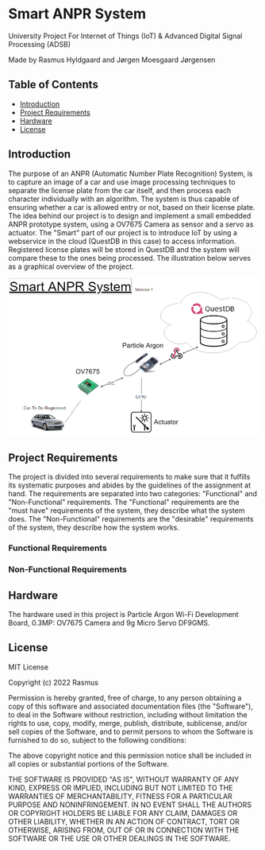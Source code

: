 # Smart ANPR System
University Project For Internet of Things (IoT) &amp; Advanced Digital Signal Processing (ADSB)

Made by Rasmus Hyldgaard and Jørgen Moesgaard Jørgensen

## Table of Contents
* [Introduction](#introduction)
* [Project Requirements](#project-requirements)
* [Hardware](#hardware)
* [License](#license)
<!-- * [License](#license) -->

## Introduction
The purpose of an ANPR (Automatic Number Plate Recognition) System, is to capture an image of a car and use image processing techniques to separate
the license plate from the car itself, and then process each character individually with an algorithm. The system is thus capable of ensuring whether a car is allowed entry or not, based on their license plate. The idea behind our project is to design and implement a small embedded ANPR prototype system, using a OV7675 Camera as sensor and a servo as actuator. The "Smart" part of our project is to introduce IoT by using a webservice in the cloud (QuestDB in this case) to access information. Registered license plates will be stored in QuestDB and the system will compare these to the ones being processed. The illustration below serves as a graphical overview of the project.

![Test](./img/anpr.PNG)

## Project Requirements
The project is divided into several requirements to make sure that it fulfills its systematic purposes and abides by the guidelines of the assignment at hand.
The requirements are separated into two categories: "Functional" and "Non-Functional" requirements. The "Functional" requirements are the "must have" requirements of the system, they describe what the system does. The "Non-Functional" requirements are the "desirable" requirements of the system, they describe how the system works.

### Functional Requirements

### Non-Functional Requirements

## Hardware
The hardware used in this project is Particle Argon Wi-Fi Development Board, 0.3MP: OV7675 Camera and 9g Micro Servo DF9GMS.

## License
MIT License

Copyright (c) 2022 Rasmus

Permission is hereby granted, free of charge, to any person obtaining a copy
of this software and associated documentation files (the "Software"), to deal
in the Software without restriction, including without limitation the rights
to use, copy, modify, merge, publish, distribute, sublicense, and/or sell
copies of the Software, and to permit persons to whom the Software is
furnished to do so, subject to the following conditions:

The above copyright notice and this permission notice shall be included in all
copies or substantial portions of the Software.

THE SOFTWARE IS PROVIDED "AS IS", WITHOUT WARRANTY OF ANY KIND, EXPRESS OR
IMPLIED, INCLUDING BUT NOT LIMITED TO THE WARRANTIES OF MERCHANTABILITY,
FITNESS FOR A PARTICULAR PURPOSE AND NONINFRINGEMENT. IN NO EVENT SHALL THE
AUTHORS OR COPYRIGHT HOLDERS BE LIABLE FOR ANY CLAIM, DAMAGES OR OTHER
LIABILITY, WHETHER IN AN ACTION OF CONTRACT, TORT OR OTHERWISE, ARISING FROM,
OUT OF OR IN CONNECTION WITH THE SOFTWARE OR THE USE OR OTHER DEALINGS IN THE
SOFTWARE.


